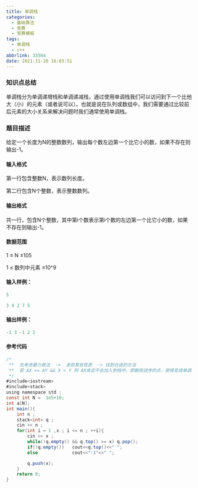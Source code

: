 ```yaml
---
title: 单调栈
categories:
  - 基础算法
  - 竞赛
  - 竞赛模板
tags:
  - 单调栈
  - c++
abbrlink: 33564
date: 2021-11-20 16:03:51
---
```


### 知识点总结

​       单调栈分为单调递增栈和单调递减栈，通过使用单调栈我们可以访问到下一个比他大（小）的元素（或者说可以）。也就是说在队列或数组中，我们需要通过比较前后元素的大小关系来解决问题时我们通常使用单调栈。<!-- more -->

### 题目描述

给定一个长度为N的整数数列，输出每个数左边第一个比它小的数，如果不存在则输出-1。

#### 输入格式

第一行包含整数N，表示数列长度。

第二行包含N个整数，表示整数数列。

#### 输出格式

共一行，包含N个整数，其中第i个数表示第i个数的左边第一个比它小的数，如果不存在则输出-1。

#### 数据范围

1 ≤ N ≤105

1 ≤ 数列中元素 ≤10^9

#### 输入样例：

```java
5

3 4 2 7 5
```

#### 输出样例：

```java
-1 3 -1 2 2
```

#### 参考代码

```java
/*
 **  先考虑暴力做法  ->  发现某些性质  -> 找到合适的方法
 **  若 AX >= AY && X < Y 则 AX肯定不会加入到栈中，即删除逆序的点，使得变成单调的直线
 */
#include<iostream>
#include<stack>
using namespace std ;
const int N =  1e5+10;
int a[N];
int main(){
    int n ;
    stack<int> q ;
    cin >> n ;
    for(int i = 1 ,x ; i <= n ; ++i){
        cin >> x ;
        while(!q.empty() && q.top() >= x) q.pop();
        if(!q.empty())   cout<<q.top()<<" ";
        else             cout<<"-1"<<" ";

        q.push(x);  
    }
    return 0;
}
```

